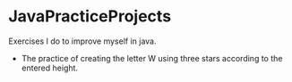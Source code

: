 # JavaPracticeProjects
Exercises I do to improve myself in java.
* The practice of creating the letter W using three stars according to the entered height.
